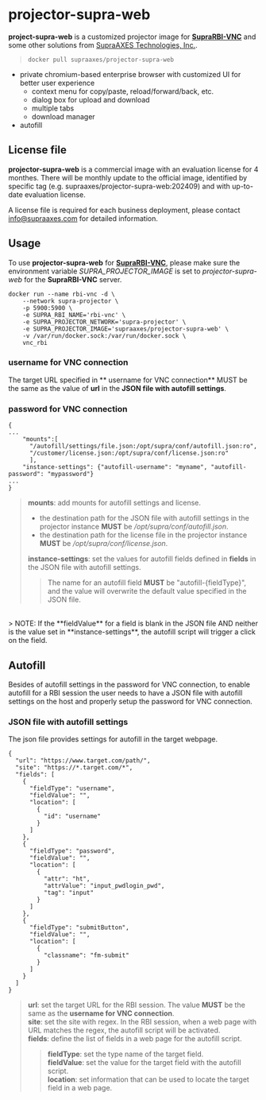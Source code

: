 # projector-supra-web

**project-supra-web** is a customized projector image for [**SupraRBI-VNC**](https://github.com/supraaxes/suprarbi-vnc) and some other solutions from [SupraAXES Technologies, Inc.](https://www.supraaxes.com). 

> ```
> docker pull supraaxes/projector-supra-web
> ```

- private chromium-based enterprise browser with customized UI for better user experience
    - context menu for copy/paste, reload/forward/back, etc.
    - dialog box for upload and download
    - multiple tabs
    - download manager
- autofill

## License file
**projector-supra-web** is a commercial image with an evaluation license for 4 monthes. There will be monthly update to the official image, identified by specific tag (e.g. supraaxes/projector-supra-web:202409) and with up-to-date evaluation license.

A license file is required for each business deployment, please contact info@supraaxes.com for detailed information.


## Usage
To use **projector-supra-web** for [**SupraRBI-VNC**](https://github.com/supraaxes/suprarbi-vnc), please make sure the environment variable *SUPRA_PROJECTOR_IMAGE* is set to *projector-supra-web* for the **SupraRBI-VNC** server.

```
docker run --name rbi-vnc -d \
    --network supra-projector \
	-p 5900:5900 \
	-e SUPRA_RBI_NAME='rbi-vnc' \
	-e SUPRA_PROJECTOR_NETWORK='supra-projector' \
	-e SUPRA_PROJECTOR_IMAGE='supraaxes/projector-supra-web' \
	-v /var/run/docker.sock:/var/run/docker.sock \
	vnc_rbi
```

### username for VNC connection
The target URL specified in ** username for VNC connection** MUST be the same as the value of **url** in the **JSON file with autofill settings**.

### password for VNC connection
```
{
...
    "mounts":[
      "/autofill/settings/file.json:/opt/supra/conf/autofill.json:ro",
      "/customer/license.json:/opt/supra/conf/license.json:ro"
      ], 
    "instance-settings": {"autofill-username": "myname", "autofill-password": "mypassword"}
...
}
```
> **mounts**: add mounts for autofill settings and license.
> - the destination path for the JSON file with autofill settings in the projector instance **MUST** be  */opt/supra/conf/autofill.json*.<br>
> - the destination path for the license file in the projector instance **MUST** be  */opt/supra/conf/license.json*.<br>
>
> **instance-settings**: set the values for autofill fields defined in **fields** in the JSON file with autofill settings.<br>
>> The name for an autofill field **MUST** be "autofill-{fieldType}", and the value will overwrite the default value specified in the JSON file.<br> 
<br>
> NOTE: If the **fieldValue** for a field is blank in the JSON file AND neither is the value set in **instance-settings**, the autofill script will trigger a click on the field.


## Autofill 
Besides of autofill settings in the password for VNC connection, to enable autofill for a RBI session the user needs to have a JSON file with autofill settings on the host and properly setup the password for VNC connection.

### JSON file with autofill settings
The json file provides settings for autofill in the target webpage. 

```
{
  "url": "https://www.target.com/path/",
  "site": "https://*.target.com/*",
  "fields": [
    {
      "fieldType": "username",
      "fieldValue": "",
      "location": [
        {
          "id": "username"
        }
      ]
    },
    {
      "fieldType": "password",
      "fieldValue": "",
      "location": [
        {
          "attr": "ht",
          "attrValue": "input_pwdlogin_pwd",
          "tag": "input"
        }
      ]
    },
    {
      "fieldType": "submitButton",
      "fieldValue": "",
      "location": [
        {
          "classname": "fm-submit"
        }
      ]
    }
  ]
}
```
> **url**: set the target URL for the RBI session. The value **MUST** be the same as the **username for VNC connection**.<br>
> **site**: set the site with regex. In the RBI session, when a web page with URL matches the regex, the autofill script will be activated.<br>
> **fields**: define the list of fields in a web page for the autofill script.<br>   
>> **fieldType**: set the type name of the target field.<br>
>> **fieldValue**: set the value for the target field with the autofill script. <br>
>> **location**: set information that can be used to locate the target field in a web page.<br>

